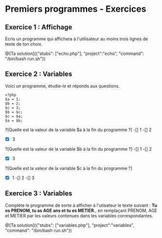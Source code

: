 # Premiers programmes - Exercices
## Exercice 1 : Affichage

Ecris un programme qui affichera à l'utilisateur au moins trois lignes de
texte de ton choix.

@[Ta solution]({"stubs": ["echo.php"], "project":"echo", "command": "/bin/bash run.sh"})

## Exercice 2 : Variables 
Voici un programme, étudie-le et réponds aux questions.
```
<?php
$a = 1;
$b = 2;
$c = 3;
$b = $c;
$c = $a;
$a = $b;
```

?[Quelle est la valeur de la variable $a à la fin du programme ?]
-[] 1
-[] 2
-[X] 3

?[Quelle est la valeur de la variable $b à la fin du programme ?]
-[] 1
-[] 2
-[X] 3

?[Quelle est la valeur de la variable $c à la fin du programme ?]
-[X] 1
-[] 2
-[] 3

## Exercice 3 : Variables
Complète le programme de sorte à afficher à l'utisateur le texte suivant : **Tu es PRENOM, tu as AGE ans et tu es METIER.**, en remplaçant PRENOM, AGE et METIER par les valeurs contenues dans les variables correspondantes.

@[Ta solution]({"stubs": ["variables.php"], "project":"variables", "command": "/bin/bash run.sh"})